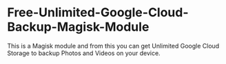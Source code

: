 # Free-Unlimited-Google-Cloud-Backup-Magisk-Module
This is a Magisk module and from this you can get Unlimited Google Cloud Storage to backup Photos and Videos on your device.

